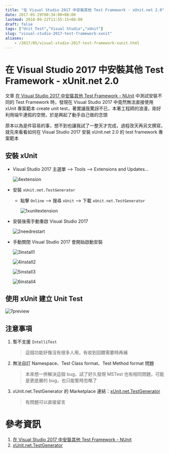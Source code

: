 ```yaml
---
title: "在 Visual Studio 2017 中安裝其他 Test Framework - xUnit.net 2.0"
date: 2017-05-29T00:34:00+08:00
lastmod: 2018-09-22T11:55:15+08:00
draft: false
tags: ["Unit Test","Visual Studio","xUnit"]
slug: "visual-studio-2017-test-framework-xunit"
aliases:
    - /2017/05/visual-studio-2017-test-framework-xunit.html
---
```

# 在 Visual Studio 2017 中安裝其他 Test Framework - xUnit.net 2.0
文章 [在 Visual Studio 2017 中安裝其他 Test Framework - NUnit](//blog.yowko.com/2017/05/visual-studio-2017-test-framework-nunit.html) 中測試安裝不同的 Test Framework 時，發現在 Visual Studio 2017 中竟然無法直接使用 xUnit 專案範本 create unit test，著實讓我驚訝不已，本著工程師的浪漫，剛好利用端午連假的空閒，於是興起了動手自己做的念頭

原本以為是件容易的事，想不到也讓我試了一整天才完成，過程改天再另文撰寫，就先來看看如何在 Visual Studio 2017 安裝 xUnit.net 2.0 的 test framework 專案範本

## 安裝 xUnit

*   Visual Studio 2017 主選單 --> Tools --> Extensions and Updates...

    ![4extension](https://cloud.githubusercontent.com/assets/3851540/26522005/5e87c2de-4329-11e7-99d9-000de2ba680e.png)

*   安裝 `xUnit.net.TestGenerator`

    *   點擊 `Online` --> 搜尋 `xUnit` --> 下載 `xUnit.net.TestGenerator`

        ![1xunitextension](https://cloud.githubusercontent.com/assets/3851540/26530332/b417c8ca-4405-11e7-9b59-30fe81237c6b.png)

*   安裝後需手動重啟 Visual Studio 2017

    ![2needrestart](https://cloud.githubusercontent.com/assets/3851540/26530333/b43a5520-4405-11e7-94b4-acddcf9c6ad1.png)

*   手動關閉 Visual Studio 2017 會開始啟動安裝

    ![3install1](https://cloud.githubusercontent.com/assets/3851540/26530334/b43fbeca-4405-11e7-9880-3e70d012c7ff.png)

    ![4install2](https://cloud.githubusercontent.com/assets/3851540/26530335/b4581484-4405-11e7-8036-021d6eb2d37f.png)

    ![5install3](https://cloud.githubusercontent.com/assets/3851540/26530337/b45bae64-4405-11e7-9b65-170a19c30817.png)

    ![6install4](https://cloud.githubusercontent.com/assets/3851540/26530336/b459f984-4405-11e7-8190-e7b222f1b9e9.png)

## 使用 xUnit 建立 Unit Test

![7preview](https://cloud.githubusercontent.com/assets/3851540/26530331/b41425da-4405-11e7-98a8-4526dcac7767.png)

## 注意事項

1.  暫不支援 `IntelliTest`

    > 這個功能好像沒有很多人用，有收到回饋需要時再補

2.  無法自訂 Namespace、Test Class format、Test Method format 問題

    > 本來想一併解決這個 bug，試了好久發現 MSTest 也有相同問題，可能是更底層的 bug，也只能暫時忽略了

3.  xUnit.net.TestGenerator 的 Marketplace 連結：[xUnit.net.TestGenerator](https://marketplace.visualstudio.com/items?itemName=YowkoTsai.xUnitnetTestGenerator)


    > 有問題可以直接留言

# 參考資訊

1.  [在 Visual Studio 2017 中安裝其他 Test Framework - NUnit](//blog.yowko.com/2017/05/visual-studio-2017-test-framework-nunit.html)
2.  [xUnit.net.TestGenerator](https://marketplace.visualstudio.com/items?itemName=YowkoTsai.xUnitnetTestGenerator)
